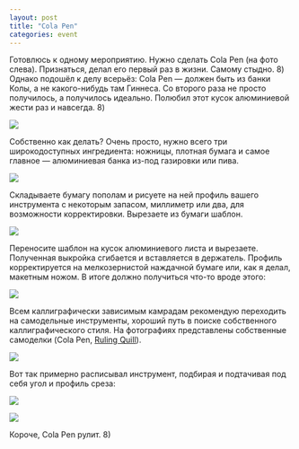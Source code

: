 ```yaml
---
layout: post
title: "Cola Pen"
categories: event
---
```

Готовлюсь к одному мероприятию. Нужно сделать Cola Pen (на фото слева). Признаться, делал его первый раз в жизни. Самому стыдно. 8) Однако подошёл к делу всерьёз: Cola Pen — должен быть из банки Колы, а не какого-нибудь там Гиннеса. Со второго раза не просто получилось, а получилось идеально. Полюбил этот кусок алюминиевой жести раз и навсегда. 8)

![](https://pics.livejournal.com/quillcraft/pic/001reqfb)

Собственно как делать? Очень просто, нужно всего три широкодоступных ингредиента: ножницы, плотная бумага и самое главное — алюминиевая банка из-под газировки или пива.

![](https://pics.livejournal.com/quillcraft/pic/001rkdpc)

Складываете бумагу пополам и рисуете на ней профиль вашего инструмента с некоторым запасом, миллиметр или два, для возможности корректировки. Вырезаете из бумаги шаблон.

![](https://pics.livejournal.com/quillcraft/pic/001rp21z)

Переносите шаблон на кусок алюминиевого листа и вырезаете. Полученная выкройка сгибается и вставляется в держатель. Профиль корректируется на мелкозернистой наждачной бумаге или, как я делал, макетным ножом. В итоге должно получиться что-то вроде этого:

![](https://pics.livejournal.com/quillcraft/pic/001rqte7)

Всем каллиграфически зависимым камрадам рекомендую переходить на самодельные инструменты, хороший путь в поиске собственного каллиграфического стиля. На фотографиях представлены собственные самоделки (Cola Pen, [Ruling Quill](https://quillcraft.livejournal.com/44163.html)).

![](https://pics.livejournal.com/quillcraft/pic/001rfrgk)

Вот так примерно расписывал инструмент, подбирая и подтачивая под себя угол и профиль среза:

![](https://pics.livejournal.com/quillcraft/pic/001rg7cp)

![](https://pics.livejournal.com/quillcraft/pic/001rh746)

Короче, Cola Pen рулит. 8)